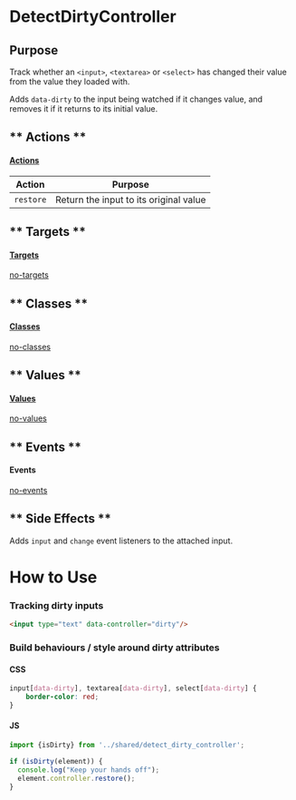 # DetectDirtyController

## Purpose

Track whether an `<input>`, `<textarea>` or `<select>` has changed their value from the value they loaded with.

Adds `data-dirty` to the input being watched if it changes value, and removes it if it returns to its initial value.

<!-- tabs:start -->
## ** Actions **
#### [Actions](https://stimulus.hotwire.dev/reference/actions)

| Action | Purpose |
| --- | --- |
| `restore` | Return the input to its original value |

## ** Targets **
#### [Targets](https://stimulus.hotwire.dev/reference/targets)

[no-targets](../_partials/no-targets.md ':include')

## ** Classes **
#### [Classes](https://stimulus.hotwire.dev/reference/classes)

[no-classes](../_partials/no-classes.md ':include')

## ** Values **
#### [Values](https://stimulus.hotwire.dev/reference/values)

[no-values](../_partials/no-values.md ':include')

## ** Events **
#### Events

[no-events](../_partials/no-events.md ':include')

## ** Side Effects **

Adds `input` and `change` event listeners to the attached input.

<!-- tabs:end -->
# How to Use

### Tracking dirty inputs

```html
<input type="text" data-controller="dirty"/>
```

### Build behaviours / style around dirty attributes

#### CSS

```css
input[data-dirty], textarea[data-dirty], select[data-dirty] {
    border-color: red;
}
```

#### JS

```js
import {isDirty} from '../shared/detect_dirty_controller';

if (isDirty(element)) {
  console.log("Keep your hands off");
  element.controller.restore();
}

```

